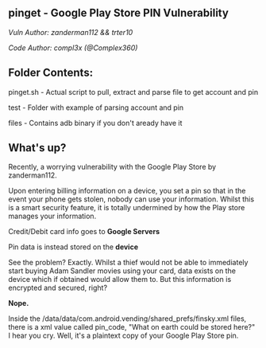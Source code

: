 pinget - Google Play Store PIN Vulnerability
----------------------------------------------

*Vuln Author: zanderman112 && trter10*

*Code Author: compl3x (@Complex360)*

Folder Contents:
----------------------------------------------
pinget.sh - Actual script to pull, extract and parse file to get account and pin

test - Folder with example of parsing account and pin

files - Contains adb binary if you don't aready have it


What's up?
----------------------------------------------

Recently, a worrying vulnerability with the Google Play Store by zanderman112.

Upon entering billing information on a device, you set a pin so that in the event your phone gets stolen, nobody can use your information. Whilst this is a smart security feature, it is totally undermined by how the Play store manages your information.

Credit/Debit card info goes to **Google Servers**

Pin data is instead stored on the **device**

See the problem? Exactly. Whilst a thief would not be able to immediately start buying Adam Sandler movies using your card, data exists on the device which if obtained would allow them to. But this information is encrypted and secured, right?

**Nope.**

Inside the /data/data/com.android.vending/shared_prefs/finsky.xml files, there is a xml value called pin_code, "What on earth could be stored here?" I hear you cry. Well, it's a plaintext copy of your Google Play Store pin.


